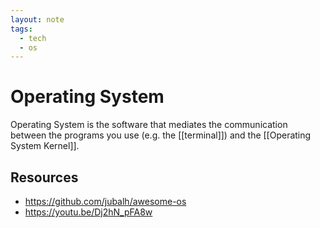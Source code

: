 ```yaml
---
layout: note
tags:
  - tech
  - os
---
```


# Operating System

Operating System is the software that mediates the communication between the programs you use (e.g. the [[terminal]]) and the [[Operating System Kernel]].

## Resources

- https://github.com/jubalh/awesome-os
- https://youtu.be/Dj2hN_pFA8w
